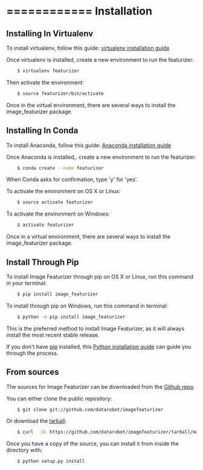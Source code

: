 ============
Installation
============

Installing In Virtualenv
---------------------------------
To install virtualenv, follow this guide: [virtualenv installation guide](http://sourabhbajaj.com/mac-setup/Python/virtualenv.html)

Once virtualenv is installed, create a new environment to run the featurizer:

```bash
    $ virtualenv featurizer
```
Then activate the environment:

```bash
    $ source featurizer/bin/activate
```

Once in the virtual environment, there are several ways to install the
image_featurizer package.


Installing In Conda
-------------------
To install Anaconda, follow this guide: [Anaconda installation guide](https://docs.continuum.io/anaconda/install)

Once Anaconda is installed,. create a new environment to run the featurizer:

```bash
    $ conda create --name featurizer
```

When Conda asks for confirmation, type 'y' for 'yes'.

To activate the environment on OS X or Linux:

```bash
    $ source activate featurizer
```

To activate the environment on Windows:
```bash
    $ activate featurizer
```

Once in a virtual environment, there are several ways to install the
image_featurizer package.



Install Through Pip
-------------------

To install Image Featurizer through pip on OS X or Linux, run this command in your terminal:

```bash
    $ pip install image_featurizer
```
To install through pip on Windows, run this command in terminal:

```bash
    $ python -m pip install image_featurizer
```

This is the preferred method to install Image Featurizer, as it will always install the most recent stable release.

If you don't have [pip](https://pip.pypa.io) installed, this [Python installation guide](http://docs.python-guide.org/en/latest/starting/installation/) can guide you through the process.



From sources
------------

The sources for Image Featurizer can be downloaded from the [Github repo](https://github.com/datarobot/imagefeaturizer).

You can either clone the public repository:

```bash
    $ git clone git://github.com/datarobot/imagefeaturizer
```
Or download the [tarball](https://github.com/datarobot/imagefeaturizer/tarball/master):

```bash
    $ curl  -OL https://github.com/datarobot/imagefeaturizer/tarball/master
```

Once you have a copy of the source, you can install it from inside the directory with:

```bash
    $ python setup.py install
```
